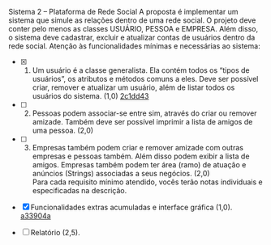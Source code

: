 Sistema 2 – Plataforma de Rede Social
A proposta é implementar um sistema que simule as relações dentro de 
uma rede social. O projeto deve conter pelo menos as classes USUÁRIO, 
PESSOA e EMPRESA. Além disso, o sistema deve cadastrar, excluir e atualizar 
contas de usuários dentro da rede social.
Atenção às funcionalidades mínimas e necessárias ao sistema: 
- [X] 1. Um usuário é a classe generalista. Ela contém todos os “tipos de
usuários”, os atributos e métodos comuns a eles. Deve ser possível criar,
remover e atualizar um usuário, além de listar todos os usuários do
sistema. (1,0)  [2c1dd43](2c1dd438d0751de31a165100c9ce67a59f85034e)<br/>

- [ ] 2. Pessoas podem associar-se entre sim, através do criar ou remover
amizade. Também deve ser possível imprimir a lista de amigos de uma
pessoa. (2,0) <br/>
- [ ] 3. Empresas também podem criar e remover amizade com outras empresas
e pessoas também. Além disso podem exibir a lista de amigos. Empresas
também podem ter área (ramo) de atuação e anúncios (Strings)
associadas a seus negócios. (2,0) <br/>
Para cada requisito mínimo atendido, vocês terão notas individuais e 
especificadas na descrição. <br/>
- [x] Funcionalidades extras acumuladas e interface gráfica (1,0). [a33904a](a33904ab38fc05319fe7a53ff829c7989b8e6a30)
- [ ] Relatório (2,5).
